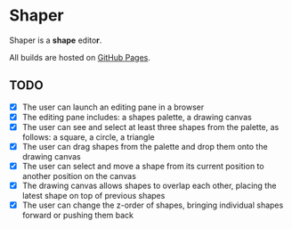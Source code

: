 # Shaper

Shaper is a **shape** edito**r**.

All builds are hosted on [GitHub Pages](http://barushev.net/shaper).

## TODO

- [x] The user can launch an editing pane in a browser
- [x] The editing pane includes: a shapes palette, a drawing canvas
- [x] The user can see and select at least three shapes from the palette, as follows: a square, a circle, a triangle
- [x] The user can drag shapes from the palette and drop them onto the drawing canvas
- [x] The user can select and move a shape from its current position to another position on the canvas
- [x] The drawing canvas allows shapes to overlap each other, placing the latest shape on top of previous shapes
- [x] The user can change the z-order of shapes, bringing individual shapes forward or pushing them back
